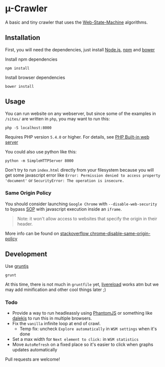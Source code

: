 # µ-Crawler

A basic and tiny crawler that uses the [Web-State-Machine](https://github.com/WebMole/Web-State-Machine) algorithms.

## Installation

First, you will need the dependencies, just install [Node.js](http://nodejs.org/), [npm](https://npmjs.org/) and [bower](http://bower.io/)

Install npm dependencies

	npm install

Install browser dependencies

	bower install

## Usage

You can run website on any webserver, but since some of the examples in `/sites/` are written in `php`, you may want to run this:

    php -S localhost:8000

Requires PHP version `5.4.0` or higher. For details, see [PHP Built-in web server](http://php.net/manual/en/features.commandline.webserver.php)

You could also use python like this:

    python -m SimpleHTTPServer 8000

Don't try to run `index.html` directly from your filesystem because you will get some javascript error like `Error: Permission denied to access property 'document'` or `SecurityError: The operation is insecure.`

### Same Origin Policy

You should consider launching `Google Chrome` with `--disable-web-security` to bypass [SOP](http://en.wikipedia.org/wiki/Same_origin_policy) with javascript execution inside an `iframe`.

> Note: it won't allow access to websites that specify the origin in their header.

More info can be found on [stackoverflow chrome-disable-same-origin-policy](http://stackoverflow.com/questions/3102819/chrome-disable-same-origin-policy)

## Development

Use [gruntjs](http://gruntjs.com/)

	grunt

At this time, there is not much in `gruntfile` yet, [livereload](https://chrome.google.com/webstore/detail/livereload/jnihajbhpnppcggbcgedagnkighmdlei) works atm but we may add minification and other cool things later ;)

### Todo

* Provide a way to run headleassly using [PhantomJS](http://phantomjs.org/) or something like [dalekjs](http://dalekjs.com/) to run this in multiple browsers.
* Fix the `vanilla` infinite loop at end of crawl. 
    * Temp fix: uncheck `Explore automatically` in `WSM settings` when it's done
* Set a max width for `Next element to click:` in `WSM statistics` 
* Move `AutoRefresh` on a fixed place so it's easier to click when graphs updates automatically


Pull requests are welcome!
